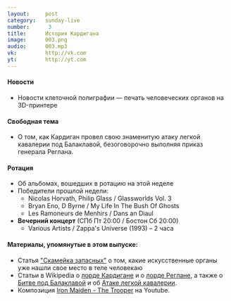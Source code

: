 ```yaml
---
layout:     post
category:   sunday-live
number:      3
title:      История Кардигана
image:      003.png
audio:      003.mp3
vk:         http://vk.com
yt:         http://yt.com
---
```


#### Новости
- Новости клеточной полиграфии — печать человеческих органов на 3D-принтере

#### Свободная тема
- О том, как Кардиган провел свою знаменитую атаку легкой кавалерии под Балаклавой, безоговорочно выполняя приказ генерала Реглана.

#### Ротация
- Об альбомах, вошедших в ротацию на этой неделе
- Победители прошлой недели:
    - Nicolas Horvath, Philip Glass / Glassworlds Vol. 3
    - Bryan Eno, D Byrne / My Life In The Bush Of Ghosts
    - Les Ramoneurs de Menhirs / Dans an Diaul
- **Вечерний концерт** (СПб Пт 20:00 / Бостон Сб 20:00)
    - Various Artists / Zappa's Universe (1993) – 2 часа

#### Материалы, упомянутые в этом выпуске:
- Статья ["Скамейка запасных"](https://nplus1.ru/material/2016/02/19/tissue-engeneering) о том, какие искусственные органы уже нашли свое место в теле человекаю
- Статьи в Wikipedia о [лорде Кардигане](https://en.wikipedia.org/wiki/James_Brudenell,_7th_Earl_of_Cardigan) и о [лорде Реглане](https://en.wikipedia.org/wiki/FitzRoy_Somerset,_1st_Baron_Raglan), а также о [Битве под Балаклавой](https://en.wikipedia.org/wiki/Battle_of_Balaclava) и об [Атаке легкой кавалерии](https://en.wikipedia.org/wiki/Charge_of_the_Light_Brigade).
- Композиция [Iron Maiden - The Trooper](https://www.youtube.com/watch?v=2G5rfPISIwo) на Youtube.
